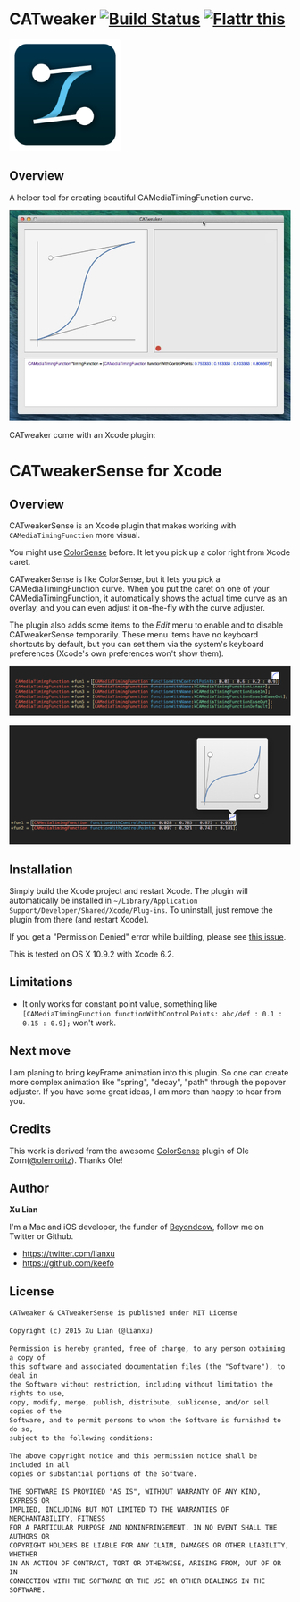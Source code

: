 # CATweaker  [![Build Status](https://travis-ci.org/keefo/CATweaker.svg)](https://travis-ci.org/keefo/CATweaker) <a href="https://flattr.com/submit/auto?user_id=lianxu&url=https%3A%2F%2Fgithub.com%2Fkeefo%2FCATweaker" target="_blank"><img src="https://api.flattr.com/button/flattr-badge-large.png" alt="Flattr this" title="Flattr this" border="0"></a>

<img src="./AppIcon.png" width="200" />

## Overview

A helper tool for creating beautiful CAMediaTimingFunction curve.

![alt Window](./poster.jpg)

CATweaker come with an Xcode plugin:

# CATweakerSense for Xcode

## Overview

CATweakerSense is an Xcode plugin that makes working with `CAMediaTimingFunction` more visual.

You might use [ColorSense](https://github.com/omz/ColorSense-for-Xcode) before. It let you pick up a color right from Xcode caret.

CATweakerSense is like ColorSense, but it lets you pick a CAMediaTimingFunction curve. When you put the caret on one of your CAMediaTimingFunction, it automatically shows the actual time curve as an overlay, and you can even adjust it on-the-fly with the curve adjuster.

The plugin also adds some items to the _Edit_ menu to enable and to disable CATweakerSense temporarily. These menu items have no keyboard shortcuts by default, but you can set them via the system's keyboard preferences (Xcode's own preferences won't show them).


![alt Xcode Plugin](./plugin1.png)

![alt Xcode Plugin](./plugin2.png)


## Installation

Simply build the Xcode project and restart Xcode. The plugin will automatically be installed in `~/Library/Application Support/Developer/Shared/Xcode/Plug-ins`. To uninstall, just remove the plugin from there (and restart Xcode).

If you get a "Permission Denied" error while building, please see [this issue](https://github.com/omz/ColorSense-for-Xcode/issues/1).

This is tested on OS X 10.9.2 with Xcode 6.2.

## Limitations

* It only works for constant point value, something like `[CAMediaTimingFunction functionWithControlPoints: abc/def : 0.1 : 0.15 : 0.9];` won't work.

## Next move

I am planing to bring keyFrame animation into this plugin. So one can create more complex animation like "spring", "decay", "path" through the popover adjuster. If you have some great ideas, I am more than happy to hear from you.

## Credits

This work is derived from the awesome [ColorSense](https://github.com/omz/ColorSense-for-Xcode) plugin of Ole Zorn([@olemoritz](http://twitter.com/olemoritz)). Thanks Ole!

## Author

**Xu Lian**

I'm a Mac and iOS developer, the funder of  [Beyondcow](https://www.beyondcow.com), follow me on Twitter or Github.

- <https://twitter.com/lianxu>
- <https://github.com/keefo>


## License

    CATweaker & CATweakerSense is published under MIT License

    Copyright (c) 2015 Xu Lian (@lianxu)

    Permission is hereby granted, free of charge, to any person obtaining a copy of
    this software and associated documentation files (the "Software"), to deal in
    the Software without restriction, including without limitation the rights to use,
    copy, modify, merge, publish, distribute, sublicense, and/or sell copies of the
    Software, and to permit persons to whom the Software is furnished to do so,
    subject to the following conditions:

    The above copyright notice and this permission notice shall be included in all
    copies or substantial portions of the Software.

    THE SOFTWARE IS PROVIDED "AS IS", WITHOUT WARRANTY OF ANY KIND, EXPRESS OR
    IMPLIED, INCLUDING BUT NOT LIMITED TO THE WARRANTIES OF MERCHANTABILITY, FITNESS
    FOR A PARTICULAR PURPOSE AND NONINFRINGEMENT. IN NO EVENT SHALL THE AUTHORS OR
    COPYRIGHT HOLDERS BE LIABLE FOR ANY CLAIM, DAMAGES OR OTHER LIABILITY, WHETHER
    IN AN ACTION OF CONTRACT, TORT OR OTHERWISE, ARISING FROM, OUT OF OR IN
    CONNECTION WITH THE SOFTWARE OR THE USE OR OTHER DEALINGS IN THE SOFTWARE.
